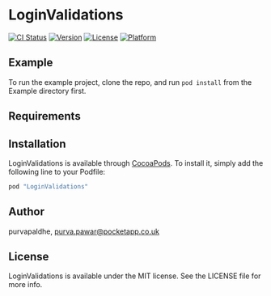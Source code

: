 # LoginValidations

[![CI Status](http://img.shields.io/travis/purvapaldhe/LoginValidations.svg?style=flat)](https://travis-ci.org/purvapaldhe/LoginValidations)
[![Version](https://img.shields.io/cocoapods/v/LoginValidations.svg?style=flat)](http://cocoapods.org/pods/LoginValidations)
[![License](https://img.shields.io/cocoapods/l/LoginValidations.svg?style=flat)](http://cocoapods.org/pods/LoginValidations)
[![Platform](https://img.shields.io/cocoapods/p/LoginValidations.svg?style=flat)](http://cocoapods.org/pods/LoginValidations)

## Example

To run the example project, clone the repo, and run `pod install` from the Example directory first.

## Requirements

## Installation

LoginValidations is available through [CocoaPods](http://cocoapods.org). To install
it, simply add the following line to your Podfile:

```ruby
pod "LoginValidations"
```

## Author

purvapaldhe, purva.pawar@pocketapp.co.uk

## License

LoginValidations is available under the MIT license. See the LICENSE file for more info.
